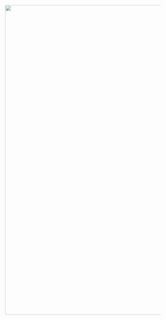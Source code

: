 <div id="header" align="center">
  <img src="https://avatars.dzeninfra.ru/get-zen_doc/3618266/pub_5f1182381015531af6e4ab7c_5f1183926e665c07d059112b/orig" width="1000"/>
</div>
